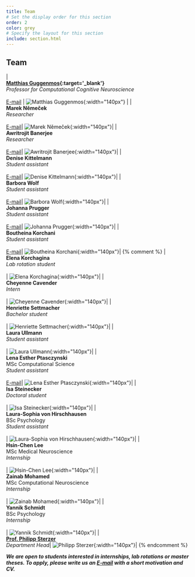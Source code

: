 ```yaml
---
title: Team
# Set the display order for this section
order: 2
color: grey
# Specify the layout for this section
include: section.html
---
```

## Team

| <br>**[Matthias Guggenmos](https://www.health-and-medical-university.de/ueber-uns-2/team/team-fakultaet-gesundheit/prof-dr-habil-matthias-guggenmos/){:target='\_blank'}**<br>_Professor for Computational Cognitive Neuroscience_<br><br>[E-mail](mailto:matthias.guggenmos@hmu-potsdam.de) | ![Matthias Guggenmos](images/matthias.png){:width="140px"} |
| <br>**Marek Němeček**<br>_Researcher_<br><br>[E-mail](mailto:marek.nemecek@hmu-potsdam.de)| ![Marek Němeček](images/profile_marek.png){:width="140px"}|
| <br>**Awritrojit Banerjee**<br>_Researcher_<br><br>[E-mail](mailto:awritrojit.banerjee@hmu-potsdam.de)| ![Awritrojit Banerjee](images/placeholder.png){:width="140px"}|
| <br>**Denise Kittelmann**<br>_Student assistant_<br><br>[E-mail](mailto:denise.kittelmann@shk.health-and-medical-university.de)| ![Denise Kittelmann](images/profile_denise.png){:width="140px"}|
| <br>**Barbora Wolf**<br>_Student assistant_<br><br>[E-mail](mailto:barbora.wolf@fu-berlin.de)| ![Barbora Wolf](images/profile_barbora.png){:width="140px"}|
| <br>**Johanna Prugger**<br>_Student assistant_<br><br>[E-mail](mailto:johanna.prugger@shk.health-and-medical-university.de)| ![Johanna Prugger](images/placeholder.png){:width="140px"}|
| <br>**Boutheina Korchani**<br>_Student assistant_<br><br>[E-mail](mailto:boutheina.korchani@shk.health-and-medical-university.de)| ![Boutheina Korchani](images/placeholder.png){:width="140px"}|
{% comment %}
| <br>**Elena Korchagina**<br>_Lab rotation student_<br><br>| ![Elena Korchagina](images/profile_elena.png){:width="140px"}|
| <br>**Cheyenne Cavender**<br>_Intern_<br><br>| ![Cheyenne Cavender](images/placeholder.png){:width="140px"}|
| <br>**Henriette Settmacher**<br>_Bachelor student_<br><br>| ![Henriette Settmacher](images/placeholder.png){:width="140px"}|
| <br>**Laura Ullmann**<br>_Student assistant_<br><br>| ![Laura Ullmann](images/placeholder.png){:width="140px"}|
| <br>**Lena Esther Ptasczynski**<br>MSc Computational Science<br>_Student assistant_<br><br>[E-mail](mailto:lena-esther.ptasczynski@charite.de)| ![Lena Esther Ptasczynski](images/placeholder.png){:width="140px"}|
| <br>**Isa Steinecker**<br>_Doctoral student_<br><br>| ![Isa Steinecker](images/profile_isa.png){:width="140px"}|
| <br>**Laura-Sophia von Hirschhausen**<br>BSc Psychology<br>_Student assistant_<br><br>| ![Laura-Sophia von Hirschhausen](images/placeholder.png){:width="140px"}|
| <br>**Hsin-Chen Lee**<br>MSc Medical Neuroscience<br>_Internship_<br><br>| ![Hsin-Chen Lee](images/placeholder.png){:width="140px"}|
| <br>**Zainab Mohamed**<br>MSc Computational Neuroscience<br>_Internship_<br><br>| ![Zainab Mohamed](images/placeholder.png){:width="140px"}|
| <br>**Yannik Schmidt**<br>BSc Psychology<br>_Internship_<br><br>| ![Yannik Schmidt](images/placeholder.png){:width="140px"}|
| <br>**[Prof. Philipp Sterzer](https://psychiatrie-psychotherapie.charite.de/en/metas/person_detail/person/address_detail/sterzer/)**<br>_Department Head_| ![Philipp Sterzer](images/philipp.png){:width="140px"}|
{% endcomment %}

***We are open to students interested in internships, lab rotations or master theses. To apply, please write us an [E-mail](mailto:matthias.guggenmos@hum-potsdam.de) with a short motivation and CV.***
